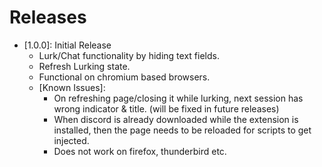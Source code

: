 # Releases

- [1.0.0]: Initial Release
  - Lurk/Chat functionality by hiding text fields.
  - Refresh Lurking state.
  - Functional on chromium based browsers.
  - [Known Issues]:
    - On refreshing page/closing it while lurking, next session has wrong indicator & title. (will be fixed in future releases)
    - When discord is already downloaded while the extension is installed, then the page needs to be reloaded for scripts to get injected.
    - Does not work on firefox, thunderbird etc.
